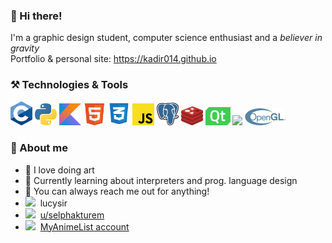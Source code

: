 ### 👋 Hi there!
I'm a graphic design student, computer science enthusiast and a *believer in gravity* \
Portfolio & personal site: https://kadir014.github.io

### ⚒️ Technologies & Tools
<img src="https://raw.githubusercontent.com/kadir014/kadir014.github.io/master/assets/clogo.png" width=35> <a href="https://www.python.org/"><img src="https://raw.githubusercontent.com/kadir014/kadir014.github.io/master/assets/pythonlogo.png" width=35></a> <a href="https://kotlinlang.org/"><img src="https://raw.githubusercontent.com/kadir014/kadir014.github.io/master/assets/kotlinlogo.png" width=35></a> <img src="https://raw.githubusercontent.com/kadir014/kadir014.github.io/master/assets/htmllogo.png" width=35> <img src="https://raw.githubusercontent.com/kadir014/kadir014.github.io/master/assets/csslogo.png" width=35> <a href="https://www.youtube.com/watch?v=dQw4w9WgXcQ"><img src="https://raw.githubusercontent.com/kadir014/kadir014.github.io/master/assets/jslogo.png" width=35></a> <a href="https://www.postgresql.org/"><img src="https://raw.githubusercontent.com/kadir014/kadir014.github.io/master/assets/postgrelogo.png" width=35></a> <a href="https://redis.io/"><img src="https://raw.githubusercontent.com/kadir014/kadir014.github.io/master/assets/redislogo.png" width=35></a> <a href="https://www.qt.io/"><img src="https://raw.githubusercontent.com/kadir014/kadir014.github.io/master/assets/qtlogo.png" width=40></a> <a href="https://github.com/moderngl/moderngl"><img src="https://avatars.githubusercontent.com/u/26459939?s=200&v=4" width=35></a> <a href="https://www.opengl.org"><img src="https://raw.githubusercontent.com/kadir014/kadir014.github.io/master/assets/opengllogo.png" width=65></a>

### 🧐 About me
- 🎨 I love doing art
- 🌱 Currently learning about interpreters and prog. language design
- 💬 You can always reach me out for anything!
- <img src="https://i.imgur.com/62IuQAp.png" width=20> &nbsp;lucysir
- <img src="https://i.imgur.com/OBut6Mp.png" width=20> &nbsp;<a href="https://www.reddit.com/user/selphakturem">u/selphakturem</a>
- <img src="https://i.imgur.com/mLQKi5r.png" width=20>  &nbsp;<a href="https://myanimelist.net/profile/k4dir">MyAnimeList account</a>
